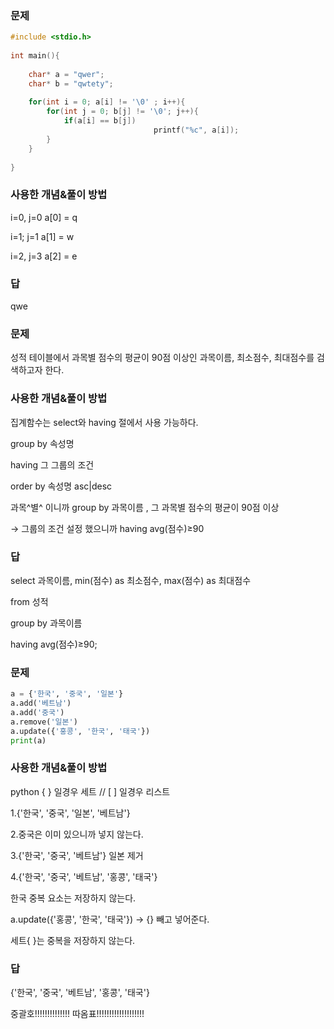 ### 문제

```c
#include <stdio.h>
 
int main(){
 
    char* a = "qwer";
    char* b = "qwtety";
 
    for(int i = 0; a[i] != '\0' ; i++){
        for(int j = 0; b[j] != '\0'; j++){
            if(a[i] == b[j]) 
								printf("%c", a[i]);
        }
    }
 
}
```

### 사용한 개념&풀이 방법

i=0, j=0 a[0] = q

i=1; j=1 a[1] = w

i=2, j=3 a[2] = e

### 답

qwe

### 문제

성적 테이블에서 과목별 점수의 평균이 90점 이상인 과목이름, 최소점수, 최대점수를 검색하고자 한다.


### 사용한 개념&풀이 방법

집계함수는 select와 having 절에서 사용 가능하다.

group by 속성명

having 그 그룹의 조건

order by 속성명 asc|desc

과목^별^ 이니까 group by 과목이름 , 그 과목별 점수의 평균이 90점 이상 

→ 그룹의 조건 설정 했으니까 having avg(점수)≥90

### 답

select 과목이름, min(점수) as 최소점수, max(점수) as 최대점수

from 성적

group by 과목이름

having avg(점수)≥90;

### 문제

```python
a = {'한국', '중국', '일본'}
a.add('베트남')
a.add('중국')
a.remove('일본')
a.update({'홍콩', '한국', '태국'})
print(a)
```

### 사용한 개념&풀이 방법

python { } 일경우 세트 // [ ] 일경우 리스트

1.{'한국', '중국', '일본', '베트남'}

2.중국은 이미 있으니까 넣지 않는다.

3.{'한국', '중국', '베트남'} 일본 제거

4.{'한국', '중국', '베트남', '홍콩', '태국'}

한국 중복 요소는 저장하지 않는다.

a.update({'홍콩', '한국', '태국'}) → {} 빼고 넣어준다.

세트{ }는 중복을 저장하지 않는다.

### 답

{'한국', '중국', '베트남', '홍콩', '태국'}

중괄호!!!!!!!!!!!!!! 따옴표!!!!!!!!!!!!!!!!!!!
